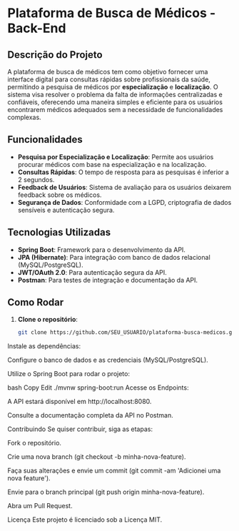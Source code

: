 # Plataforma de Busca de Médicos - Back-End

## Descrição do Projeto

A plataforma de busca de médicos tem como objetivo fornecer uma interface digital para consultas rápidas sobre profissionais da saúde, permitindo a pesquisa de médicos por **especialização** e **localização**. O sistema visa resolver o problema da falta de informações centralizadas e confiáveis, oferecendo uma maneira simples e eficiente para os usuários encontrarem médicos adequados sem a necessidade de funcionalidades complexas.

## Funcionalidades

- **Pesquisa por Especialização e Localização**: Permite aos usuários procurar médicos com base na especialização e na localização.
- **Consultas Rápidas**: O tempo de resposta para as pesquisas é inferior a 2 segundos.
- **Feedback de Usuários**: Sistema de avaliação para os usuários deixarem feedback sobre os médicos.
- **Segurança de Dados**: Conformidade com a LGPD, criptografia de dados sensíveis e autenticação segura.

## Tecnologias Utilizadas

- **Spring Boot**: Framework para o desenvolvimento da API.
- **JPA (Hibernate)**: Para integração com banco de dados relacional (MySQL/PostgreSQL).
- **JWT/OAuth 2.0**: Para autenticação segura da API.
- **Postman**: Para testes de integração e documentação da API.

## Como Rodar

1. **Clone o repositório**:
   ```bash
   git clone https://github.com/SEU_USUARIO/plataforma-busca-medicos.git
Instale as dependências:

Configure o banco de dados e as credenciais (MySQL/PostgreSQL).

Utilize o Spring Boot para rodar o projeto:

bash
Copy
Edit
./mvnw spring-boot:run
Acesse os Endpoints:

A API estará disponível em http://localhost:8080.

Consulte a documentação completa da API no Postman.

Contribuindo
Se quiser contribuir, siga as etapas:

Fork o repositório.

Crie uma nova branch (git checkout -b minha-nova-feature).

Faça suas alterações e envie um commit (git commit -am 'Adicionei uma nova feature').

Envie para o branch principal (git push origin minha-nova-feature).

Abra um Pull Request.

Licença
Este projeto é licenciado sob a Licença MIT.
